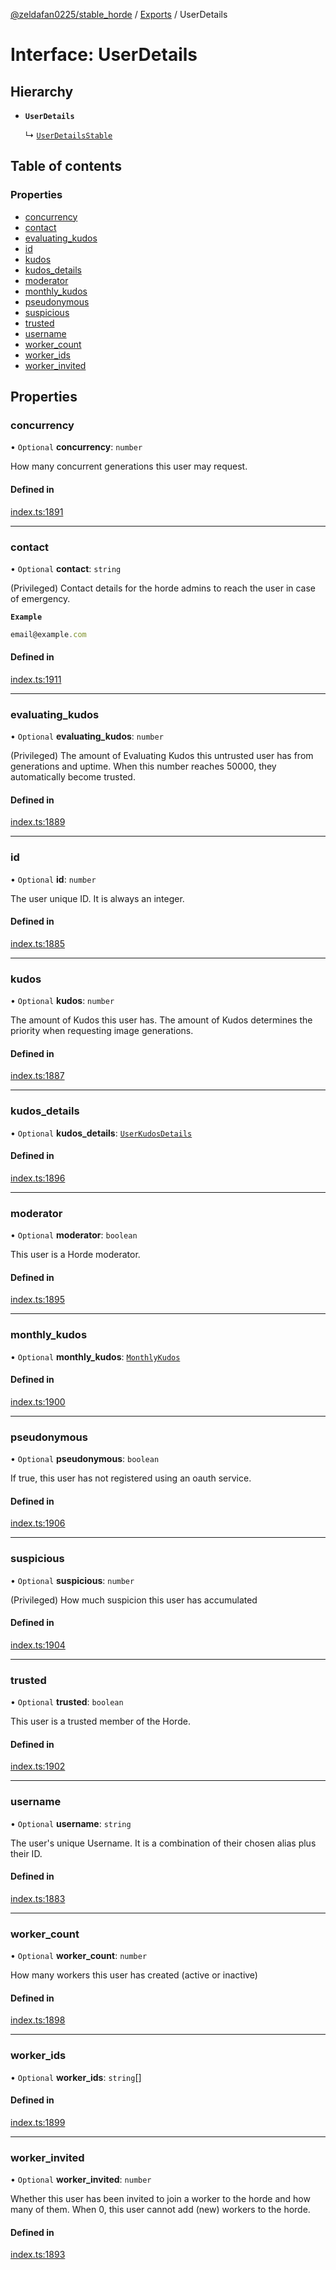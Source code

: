 [@zeldafan0225/stable_horde](../README.md) / [Exports](../modules.md) / UserDetails

# Interface: UserDetails

## Hierarchy

- **`UserDetails`**

  ↳ [`UserDetailsStable`](UserDetailsStable.md)

## Table of contents

### Properties

- [concurrency](UserDetails.md#concurrency)
- [contact](UserDetails.md#contact)
- [evaluating\_kudos](UserDetails.md#evaluating_kudos)
- [id](UserDetails.md#id)
- [kudos](UserDetails.md#kudos)
- [kudos\_details](UserDetails.md#kudos_details)
- [moderator](UserDetails.md#moderator)
- [monthly\_kudos](UserDetails.md#monthly_kudos)
- [pseudonymous](UserDetails.md#pseudonymous)
- [suspicious](UserDetails.md#suspicious)
- [trusted](UserDetails.md#trusted)
- [username](UserDetails.md#username)
- [worker\_count](UserDetails.md#worker_count)
- [worker\_ids](UserDetails.md#worker_ids)
- [worker\_invited](UserDetails.md#worker_invited)

## Properties

### concurrency

• `Optional` **concurrency**: `number`

How many concurrent generations this user may request.

#### Defined in

[index.ts:1891](https://github.com/ZeldaFan0225/stable_horde/blob/6d32b90/index.ts#L1891)

___

### contact

• `Optional` **contact**: `string`

(Privileged) Contact details for the horde admins to reach the user in case of emergency.

**`Example`**

```ts
email@example.com
```

#### Defined in

[index.ts:1911](https://github.com/ZeldaFan0225/stable_horde/blob/6d32b90/index.ts#L1911)

___

### evaluating\_kudos

• `Optional` **evaluating\_kudos**: `number`

(Privileged) The amount of Evaluating Kudos this untrusted user has from generations and uptime. When this number reaches 50000, they automatically become trusted.

#### Defined in

[index.ts:1889](https://github.com/ZeldaFan0225/stable_horde/blob/6d32b90/index.ts#L1889)

___

### id

• `Optional` **id**: `number`

The user unique ID. It is always an integer.

#### Defined in

[index.ts:1885](https://github.com/ZeldaFan0225/stable_horde/blob/6d32b90/index.ts#L1885)

___

### kudos

• `Optional` **kudos**: `number`

The amount of Kudos this user has. The amount of Kudos determines the priority when requesting image generations.

#### Defined in

[index.ts:1887](https://github.com/ZeldaFan0225/stable_horde/blob/6d32b90/index.ts#L1887)

___

### kudos\_details

• `Optional` **kudos\_details**: [`UserKudosDetails`](UserKudosDetails.md)

#### Defined in

[index.ts:1896](https://github.com/ZeldaFan0225/stable_horde/blob/6d32b90/index.ts#L1896)

___

### moderator

• `Optional` **moderator**: `boolean`

This user is a Horde moderator.

#### Defined in

[index.ts:1895](https://github.com/ZeldaFan0225/stable_horde/blob/6d32b90/index.ts#L1895)

___

### monthly\_kudos

• `Optional` **monthly\_kudos**: [`MonthlyKudos`](MonthlyKudos.md)

#### Defined in

[index.ts:1900](https://github.com/ZeldaFan0225/stable_horde/blob/6d32b90/index.ts#L1900)

___

### pseudonymous

• `Optional` **pseudonymous**: `boolean`

If true, this user has not registered using an oauth service.

#### Defined in

[index.ts:1906](https://github.com/ZeldaFan0225/stable_horde/blob/6d32b90/index.ts#L1906)

___

### suspicious

• `Optional` **suspicious**: `number`

(Privileged) How much suspicion this user has accumulated

#### Defined in

[index.ts:1904](https://github.com/ZeldaFan0225/stable_horde/blob/6d32b90/index.ts#L1904)

___

### trusted

• `Optional` **trusted**: `boolean`

This user is a trusted member of the Horde.

#### Defined in

[index.ts:1902](https://github.com/ZeldaFan0225/stable_horde/blob/6d32b90/index.ts#L1902)

___

### username

• `Optional` **username**: `string`

The user's unique Username. It is a combination of their chosen alias plus their ID.

#### Defined in

[index.ts:1883](https://github.com/ZeldaFan0225/stable_horde/blob/6d32b90/index.ts#L1883)

___

### worker\_count

• `Optional` **worker\_count**: `number`

How many workers this user has created (active or inactive)

#### Defined in

[index.ts:1898](https://github.com/ZeldaFan0225/stable_horde/blob/6d32b90/index.ts#L1898)

___

### worker\_ids

• `Optional` **worker\_ids**: `string`[]

#### Defined in

[index.ts:1899](https://github.com/ZeldaFan0225/stable_horde/blob/6d32b90/index.ts#L1899)

___

### worker\_invited

• `Optional` **worker\_invited**: `number`

Whether this user has been invited to join a worker to the horde and how many of them. When 0, this user cannot add (new) workers to the horde.

#### Defined in

[index.ts:1893](https://github.com/ZeldaFan0225/stable_horde/blob/6d32b90/index.ts#L1893)
